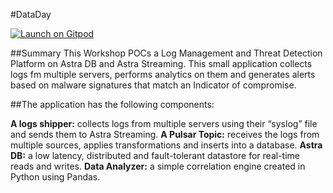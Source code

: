 #DataDay

<a href="https://gitpod.io/#https://github.com/rickdat/DataDay-Producer">
  <img
    src="https://img.shields.io/badge/Contribute%20with-Gitpod-908a85?logo=gitpod"
    alt="Launch on Gitpod"
  />
</a>

##Summary
This Workshop POCs a Log Management and Threat Detection Platform on Astra DB and Astra Streaming. This small application collects logs fm multiple servers, performs analytics on them and  generates alerts based on malware signatures that match an Indicator of compromise. 

##The application has the following components:

**A logs shipper:** collects logs from multiple servers using their “syslog” file and sends them to Astra Streaming.
**A Pulsar Topic:** receives the logs from multiple sources, applies transformations and inserts into a database.
**Astra DB:** a low latency, distributed and fault-tolerant datastore for real-time reads and writes.
**Data Analyzer:** a simple correlation engine created in Python using Pandas.

